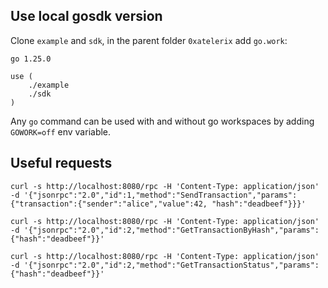 ## Use local gosdk version
Clone `example` and `sdk`, in the parent folder `0xatelerix` add `go.work`:

```
go 1.25.0

use (
	./example
	./sdk
)
```

Any `go` command can be used with and without go workspaces by adding `GOWORK=off` env variable.

## Useful requests
```
curl -s http://localhost:8080/rpc -H 'Content-Type: application/json' -d '{"jsonrpc":"2.0","id":1,"method":"SendTransaction","params":{"transaction":{"sender":"alice","value":42, "hash":"deadbeef"}}}'

curl -s http://localhost:8080/rpc -H 'Content-Type: application/json' -d '{"jsonrpc":"2.0","id":2,"method":"GetTransactionByHash","params":{"hash":"deadbeef"}}'

curl -s http://localhost:8080/rpc -H 'Content-Type: application/json' -d '{"jsonrpc":"2.0","id":2,"method":"GetTransactionStatus","params":{"hash":"deadbeef"}}'
```